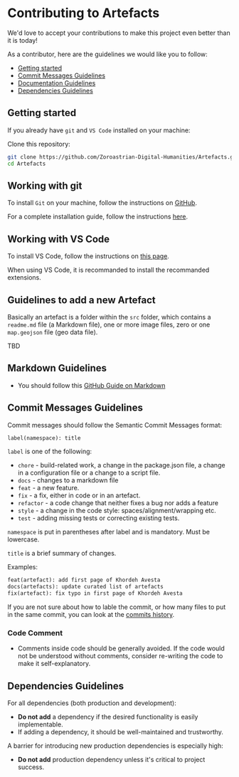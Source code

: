 # Contributing to Artefacts

We'd love to accept your contributions to make this project even better than it is today!

As a contributor, here are the guidelines we would like you to follow:

- [Getting started](#Getting-started)
- [Commit Messages Guidelines](#Commit-Messages-Guidelines)
- [Documentation Guidelines](#Documentation-Guidelines)
- [Dependencies Guidelines](#Dependencies-Guidelines)

## Getting started

If you already have `git` and `VS Code` installed on your machine:

  Clone this repository:
  
  ```bash
  git clone https://github.com/Zoroastrian-Digital-Humanities/Artefacts.git
  cd Artefacts
  ```

## Working with git

To install `Git` on your machine, follow the instructions on [GitHub](https://github.com/git-guides/install-git).

For a complete installation guide, follow the instructions [here](https://git-scm.com/book/en/v2).

## Working with VS Code

To install VS Code, follow the instructions on [this page](https://code.visualstudio.com).

When using VS Code, it is recommanded to install the recommanded extensions.

## Guidelines to add a new Artefact

Basically an artefact is a folder within the `src` folder, which contains a `readme.md` file (a Markdown file), one or more image files, zero or one `map.geojson` file (geo data file).

TBD

## Markdown Guidelines

- You should follow this [GitHub Guide on Markdown](https://guides.github.com/features/mastering-markdown/)

## Commit Messages Guidelines

Commit messages should follow the Semantic Commit Messages format:

```txt
label(namespace): title
```

`label` is one of the following:

- `chore` - build-related work, a change in the package.json file, a change in a configuration  file or a change to a script file.
- `docs` - changes to a markdown file
- `feat` - a new feature.
- `fix` - a fix, either in code or in an artefact.
- `refactor` - a code change that neither fixes a bug nor adds a feature
- `style` - a change in the code style: spaces/alignment/wrapping etc.
- `test` - adding missing tests or correcting existing tests.

`namespace` is put in parentheses after label and is mandatory. Must be lowercase.

`title` is a brief summary of changes.

Examples:

```txt
feat(artefact): add first page of Khordeh Avesta
docs(artefacts): update curated list of artefacts
fix(artefact): fix typo in first page of Khordeh Avesta

```

If you are not sure about how to lable the commit, or how many files to put in the same commit, you can look at the [commits history](https://github.com/Zoroastrian-Digital-Humanities/Artefacts/commits/main).

### Code Comment

- Comments inside code should be generally avoided. If the code would not be understood without comments, consider re-writing the code to make it self-explanatory.

## Dependencies Guidelines

For all dependencies (both production and development):

- **Do not add** a dependency if the desired functionality is easily implementable.
- If adding a dependency, it should be well-maintained and trustworthy.

A barrier for introducing new production dependencies is especially high:

- **Do not add** production dependency unless it's critical to project success.
